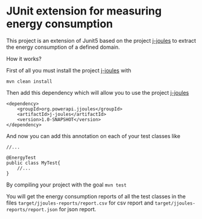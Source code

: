 # JUnit extension for measuring energy consumption

This project is an extension of Junit5 based on the project  [j-joules](https://github.com/Mamadou59/j-joules) to extract the energy consumption of a defined domain.

How it works?

First of all you must install the project [j-joules](https://github.com/Mamadou59/j-joules) with

	mvn clean install 

Then add this dependency which will allow you to use the project [j-joules](https://github.com/Mamadou59/j-joules)

	<dependency>
		<groupId>org.powerapi.jjoules</groupId>
		<artifactId>j-joules</artifactId>
		<version>1.0-SNAPSHOT</version>
    </dependency>

And now you can add this annotation on each of your test classes like
```
//...

@EnergyTest
public class MyTest{
	//...
}
```

By compiling your project with the goal `mvn test`

You will get the energy consumption reports of all the test classes in the files `target/jjoules-reports/report.csv` for csv report and `target/jjoules-reports/report.json` for json report.